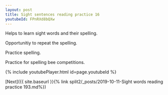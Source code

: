 ```yaml
---
layout: post
title: Sight sentences reading practice 16
youtubeId: FPnRXd8bQXw
---
```

 
 
Helps to learn sight words and their spelling.

Opportunitiy to repeat the spelling. 

Practice spelling. 
 
Practice for spelling bee competitions. 
 
{% include youtubePlayer.html id=page.youtubeId %}
 
 

[Next]({{ site.baseurl }}{% link  split2/_posts/2019-10-11-Sight words reading practice 193.md%})
 
